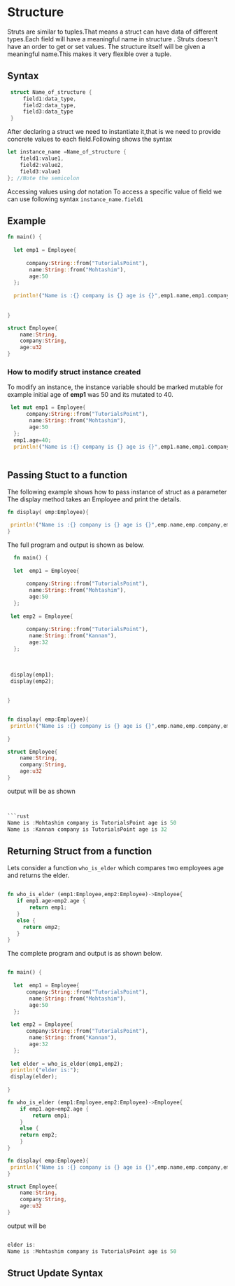 # Structure

Struts are similar to tuples.That means a struct can have data of different types.Each field will
have a meaningful name in structure . Struts doesn't have an order to get or set values. The structure itself will be given a meaningful name.This makes it very flexible over a tuple.

## Syntax

```rust
 struct Name_of_structure {
     field1:data_type,
     field2:data_type,
     field3:data_type
 }
```

After declaring a struct we need to instantiate it,that is we need to provide concrete values to each field.Following shows the syntax

```rust
let instance_name =Name_of_structure {
    field1:value1,
    field2:value2,
    field3:value3
}; //Note the semicolon

```

Accessing values using  *dot* notation
To access a specific value of field we can use following syntax `instance_name.field1`

## Example

```rust
fn main() {
  
  let emp1 = Employee{
     
      company:String::from("TutorialsPoint"),
       name:String::from("Mohtashim"),
       age:50
  };
  
  println!("Name is :{} company is {} age is {}",emp1.name,emp1.company,emp1.age);
  
  
}

struct Employee{
    name:String,
    company:String,
    age:u32
}

```

### How to modify struct instance created

To modify an instance, the instance variable should be marked mutable for example initial age of **emp1** was 50 and its mutated to 40.

```rust
 let mut emp1 = Employee{
      company:String::from("TutorialsPoint"),
       name:String::from("Mohtashim"),
       age:50
  };
  emp1.age=40;
  println!("Name is :{} company is {} age is {}",emp1.name,emp1.company,emp1.age);
  
```

## Passing Stuct to a function

The following example shows how to pass instance of struct as a parameter
The display method takes an Employee and print the details.

```rust
fn display( emp:Employee){

 println!("Name is :{} company is {} age is {}",emp.name,emp.company,emp.age);
}

```

The full program and output is shown as below.

```rust
  fn main() {
  
  let  emp1 = Employee{
     
      company:String::from("TutorialsPoint"),
       name:String::from("Mohtashim"),
       age:50
  };
 
 let emp2 = Employee{
     
      company:String::from("TutorialsPoint"),
       name:String::from("Kannan"),
       age:32
  };
 

 
 display(emp1);
 display(emp2);
  
  
}


fn display( emp:Employee){
 println!("Name is :{} company is {} age is {}",emp.name,emp.company,emp.age);
     
}

struct Employee{
    name:String,
    company:String,
    age:u32
}

```

output will be as shown

```rust


```rust
Name is :Mohtashim company is TutorialsPoint age is 50
Name is :Kannan company is TutorialsPoint age is 32

```

## Returning Struct from a function

 Lets consider a function `who_is_elder` which compares two employees age and returns the elder.

 ```rust

fn who_is_elder (emp1:Employee,emp2:Employee)->Employee{
    if emp1.age>emp2.age {
        return emp1;
    }
    else {
      return emp2;
    }
}

 ```

The complete program and output is as shown below.

```rust

fn main() {
  
  let  emp1 = Employee{
      company:String::from("TutorialsPoint"),
       name:String::from("Mohtashim"),
       age:50
  };
 
 let emp2 = Employee{
      company:String::from("TutorialsPoint"),
       name:String::from("Kannan"),
       age:32
  };
 
 let elder = who_is_elder(emp1,emp2);
 println!("elder is:");
 display(elder);
  
}

fn who_is_elder (emp1:Employee,emp2:Employee)->Employee{
    if emp1.age>emp2.age {
        return emp1;
    }
    else {
    return emp2;
    }
}

fn display( emp:Employee){
 println!("Name is :{} company is {} age is {}",emp.name,emp.company,emp.age);
}

struct Employee{
    name:String,
    company:String,
    age:u32
}

```

output will be

```rust

elder is:
Name is :Mohtashim company is TutorialsPoint age is 50

```

## Struct Update Syntax


<!-- TODO: priting struct directly gives error #[Derive(Debug)] -->
<!-- TODO:Clone method in Rust -->